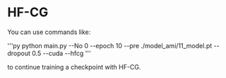 # HF-CG
You can use commands like:

'''py
python main.py --No 0 --epoch 10 --pre ./model_ami/11_model.pt --dropout 0.5 --cuda --hfcg
'''

to continue training a checkpoint with HF-CG.
